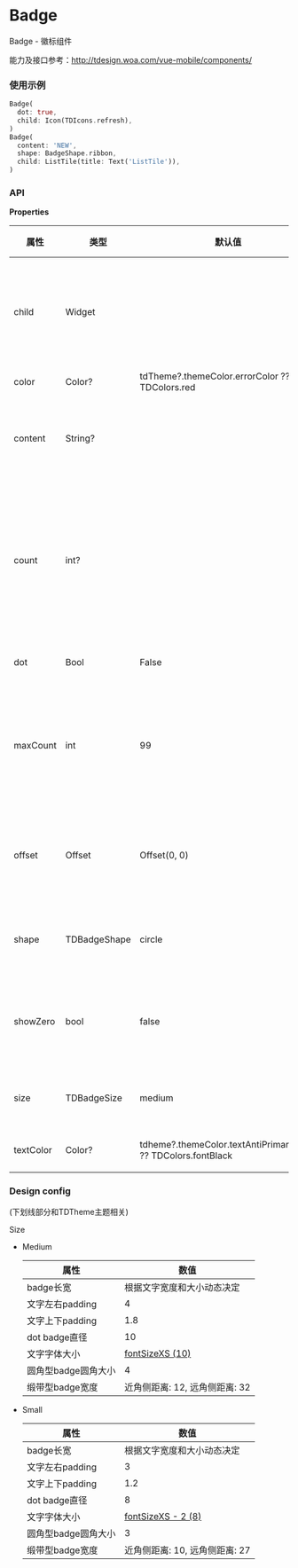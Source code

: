 # Badge

Badge - 徽标组件

能力及接口参考：http://tdesign.woa.com/vue-mobile/components/

### 使用示例

```dart
Badge(
  dot: true,
  child: Icon(TDIcons.refresh),
)
Badge(
  content: 'NEW',
  shape: BadgeShape.ribbon,
  child: ListTile(title: Text('ListTile')),
)
```

### API

**Properties**

| 属性      | 类型         | 默认值                                                       | 必传 | 说明                                                         |
| --------- | ------------ | ------------------------------------------------------------ | ---- | ------------------------------------------------------------ |
| child     | Widget       |                                                              | N    | 这个Badge所依附的widget。如果为`null`，则badge独立存在。     |
| color     | Color?       | tdTheme?.themeColor.errorColor ?? TDColors.red               | N    | Bagde的背景色。                                              |
| content   | String?      |                                                              | N    | Badge上展示的自定义文字，优先级高于`count`。                 |
| count     | int?         |                                                              | N    | Badge上展示的数字，优先级低于`content`。若`content`, `count`都为null，则Badge展示为小红点 |
| dot       | Bool         | False                                                        | N    | Badge是否显示为小红点。                                      |
| maxCount  | int          | 99                                                           | N    | Badge上展示的数字的最大值。超过该值则数字不再增加，后带`+`，例如`99+`。 |
| offset    | Offset       | Offset(0, 0)                                                 | N    | Badge在`child`上的位置偏移。默认的位置是`child`的右上角。    |
| shape     | TDBadgeShape | circle                                                       | N    | Badge的形状。enum: `circle`, `rounded`, `ribbon`             |
| showZero  | bool         | false                                                        | N    | 在显示`count`的情况下，当`count = 0`时是否还要显示Badge。    |
| size      | TDBadgeSize  | medium                                                       | N    | Badge的大小。enum: `medium`, `small`                         |
| textColor | Color?       | tdheme?.themeColor.textAntiPrimaryColor ?? TDColors.fontBlack | N    | Badge上的文字颜色。                                          |



### Design config

(下划线部分和TDTheme主题相关)

Size

- Medium

  | 属性                | 数值                           |
  | ------------------- | ------------------------------ |
  | badge长宽           | 根据文字宽度和大小动态决定     |
  | 文字左右padding     | 4                              |
  | 文字上下padding     | 1.8                            |
  | dot badge直径       | 10                             |
  | 文字字体大小        | <u>fontSizeXS (10)</u>         |
  | 圆角型badge圆角大小 | 4                              |
  | 缎带型badge宽度     | 近角侧距离: 12, 远角侧距离: 32 |

- Small

  | 属性                | 数值                           |
  | ------------------- | ------------------------------ |
  | badge长宽           | 根据文字宽度和大小动态决定     |
  | 文字左右padding     | 3                              |
  | 文字上下padding     | 1.2                            |
  | dot badge直径       | 8                              |
  | 文字字体大小        | <u>fontSizeXS - 2 (8)</u>      |
  | 圆角型badge圆角大小 | 3                              |
  | 缎带型badge宽度     | 近角侧距离: 10, 远角侧距离: 27 |